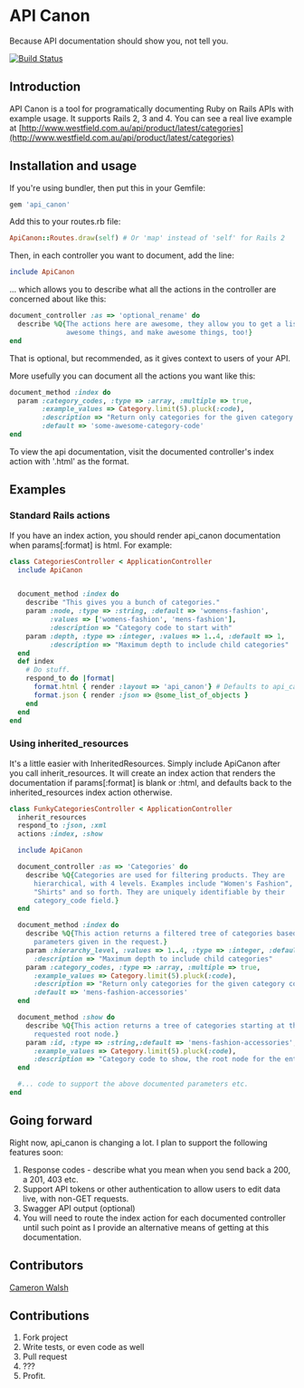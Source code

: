 # API Canon

Because API documentation should show you, not tell you.

[![Build Status](https://travis-ci.org/cwalsh/api_canon.png?branch=master)](https://travis-ci.org/cwalsh/api_canon)

## Introduction
API Canon is a tool for programatically documenting Ruby on Rails APIs with example usage. 
It supports Rails 2, 3 and 4. You can see a real live example at
[http://www.westfield.com.au/api/product/latest/categories](http://www.westfield.com.au/api/product/latest/categories)

## Installation and usage
If you're using bundler, then put this in your Gemfile:

```ruby
gem 'api_canon'
```
Add this to your routes.rb file:

```ruby
ApiCanon::Routes.draw(self) # Or 'map' instead of 'self' for Rails 2
```
Then, in each controller you want to document, add the line:

```ruby
include ApiCanon
```

... which allows you to describe what all the actions in the controller are concerned about like this:

```ruby
document_controller :as => 'optional_rename' do
  describe %Q{The actions here are awesome, they allow you to get a list of 
              awesome things, and make awesome things, too!}
end
```

That is optional, but recommended, as it gives context to users of your API.

More usefully you can document all the actions you want like this:

```ruby
document_method :index do
  param :category_codes, :type => :array, :multiple => true, 
        :example_values => Category.limit(5).pluck(:code),
        :description => "Return only categories for the given category codes",
        :default => 'some-awesome-category-code'
end
```

To view the api documentation, visit the documented controller's index action with '.html' as the format.

## Examples

### Standard Rails actions

If you have an index action, you should render api_canon documentation when params[:format] is html. For example:

```ruby
class CategoriesController < ApplicationController
  include ApiCanon


  document_method :index do
    describe "This gives you a bunch of categories."
    param :node, :type => :string, :default => 'womens-fashion',
          :values => ['womens-fashion', 'mens-fashion'],
          :description => "Category code to start with"
    param :depth, :type => :integer, :values => 1..4, :default => 1, 
          :description => "Maximum depth to include child categories"
  end
  def index
    # Do stuff.
    respond_to do |format|
      format.html { render :layout => 'api_canon'} # Defaults to api_canon index
      format.json { render :json => @some_list_of_objects }
    end
  end
end
```

### Using inherited_resources

It's a little easier with InheritedResources.
Simply include ApiCanon after you call inherit_resources.
It will create an index action that renders the documentation if params[:format]
is blank or :html, and defaults back to the inherited_resources index action 
otherwise.

```ruby
class FunkyCategoriesController < ApplicationController
  inherit_resources
  respond_to :json, :xml
  actions :index, :show

  include ApiCanon

  document_controller :as => 'Categories' do
    describe %Q{Categories are used for filtering products. They are 
      hierarchical, with 4 levels. Examples include "Women's Fashion",
      "Shirts" and so forth. They are uniquely identifiable by their 
      category_code field.}
  end

  document_method :index do
    describe %Q{This action returns a filtered tree of categories based on the 
      parameters given in the request.}
    param :hierarchy_level, :values => 1..4, :type => :integer, :default => 1,
      :description => "Maximum depth to include child categories"
    param :category_codes, :type => :array, :multiple => true, 
      :example_values => Category.limit(5).pluck(:code), 
      :description => "Return only categories for the given category codes", 
      :default => 'mens-fashion-accessories'
  end

  document_method :show do
    describe %Q{This action returns a tree of categories starting at the 
      requested root node.}
    param :id, :type => :string,:default => 'mens-fashion-accessories',
      :example_values => Category.limit(5).pluck(:code),
      :description => "Category code to show, the root node for the entire tree."
  end

  #... code to support the above documented parameters etc.
end
```

## Going forward

Right now, api_canon is changing a lot.  I plan to support the following features soon:

1. Response codes - describe what you mean when you send back a 200, a 201, 403 etc.
2. Support API tokens or other authentication to allow users to edit data live, with non-GET requests.
3. Swagger API output (optional)
4. You will need to route the index action for each documented controller until such point as I provide an alternative means of getting at this documentation.

## Contributors
[Cameron Walsh](http://github.com/cwalsh)

## Contributions
1. Fork project
2. Write tests, or even code as well
3. Pull request
4. ???
5. Profit.
